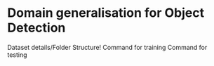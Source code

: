 # Domain generalisation for Object Detection

Dataset details/Folder Structure!
Command for training
Command for testing
